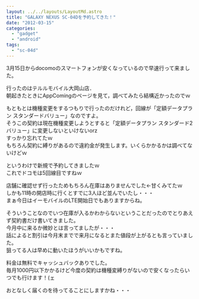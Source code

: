 ```yaml
---
layout: ../../layouts/LayoutMd.astro
title: "GALAXY NEXUS SC-04Dを予約してきた！"
date: "2012-03-15"
categories: 
  - "gadget"
  - "android"
tags: 
  - "sc-04d"
---
```


3月15日からdocomoのスマートフォンが安くなっているので早速行って来ました。

行ったのはテルルモバイル大岡山店．  
朝起きたときにAppComingのページを見て，調べてみたら結構近かったのでｗ

もともとは機種変更をするつもりで行ったのだけれど，回線が「定額データプラン スタンダードバリュー」なのですよ。  
そうこの契約は現在機種変更しようとすると「定額データプラン スタンダード2 バリュー」に変更しないといけないorz  
すっかり忘れてたｗ  
もちろん契約に縛りがあるので違約金が発生します。いくらかかるかは調べてないけどｗ

というわけで新規で予約してきましたｗ  
これでドコモは5回線目ですねｗ

店舗に確認せず行ったためもちろん在庫はありませんでした←甘くみてたｗ  
しかも11時の開店時に行くとすでに3人ほど並んでいたし・・・  
まぁ今日はイーモバイルのLTE開始日でもありますからね。

そういうことなのでいつ在庫が入るかわからないということだったのでとりあえず契約書だけ書いてきました。  
今月中に来るか微妙とは言ってましたが・・・  
話によると割引は今月末までで来月になるとまた値段が上がるとも言っていました。  
狙ってる人は早めに動いたほうがいいかもですね。

料金は無料でキャッシュバックありでした。  
毎月1000円以下かかるけど今度の契約は機種変縛りがないので安くなったらいつでも行けます！(ェ

おとなしく届くのを待ってることにしますかね・・・
